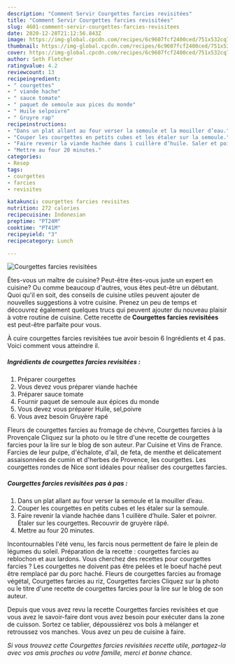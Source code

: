 ```yaml
---
description: "Comment Servir Courgettes farcies revisitées"
title: "Comment Servir Courgettes farcies revisitées"
slug: 4601-comment-servir-courgettes-farcies-revisitees
date: 2020-12-28T21:12:56.843Z
image: https://img-global.cpcdn.com/recipes/6c9607fcf2400ced/751x532cq70/courgettes-farcies-revisitees-photo-principale-de-la-recette.jpg
thumbnail: https://img-global.cpcdn.com/recipes/6c9607fcf2400ced/751x532cq70/courgettes-farcies-revisitees-photo-principale-de-la-recette.jpg
cover: https://img-global.cpcdn.com/recipes/6c9607fcf2400ced/751x532cq70/courgettes-farcies-revisitees-photo-principale-de-la-recette.jpg
author: Seth Fletcher
ratingvalue: 4.2
reviewcount: 13
recipeingredient:
- " courgettes"
- " viande hache"
- " sauce tomate"
- " paquet de semoule aux pices du monde"
- " Huile selpoivre"
- " Gruyre rap"
recipeinstructions:
- "Dans un plat allant au four verser la semoule et la mouiller d’eau."
- "Couper les courgettes en petits cubes et les étaler sur la semoule."
- "Faire revenir la viande hachée dans 1 cuillère d’huile. Saler et poivrer. Étaler sur les courgettes. Recouvrir de gruyère râpé."
- "Mettre au four 20 minutes."
categories:
- Resep
tags:
- courgettes
- farcies
- revisites

katakunci: courgettes farcies revisites 
nutrition: 272 calories
recipecuisine: Indonesian
preptime: "PT24M"
cooktime: "PT41M"
recipeyield: "3"
recipecategory: Lunch

---
```



![Courgettes farcies revisitées](https://img-global.cpcdn.com/recipes/6c9607fcf2400ced/751x532cq70/courgettes-farcies-revisitees-photo-principale-de-la-recette.jpg)

Êtes-vous un maître de cuisine? Peut-être êtes-vous juste un expert en cuisine? Ou comme beaucoup d'autres, vous êtes peut-être un débutant. Quoi qu'il en soit, des conseils de cuisine utiles peuvent ajouter de nouvelles suggestions à votre cuisine. Prenez un peu de temps et découvrez également quelques trucs qui peuvent ajouter du nouveau plaisir à votre routine de cuisine. Cette recette de <strong> Courgettes farcies revisitées </strong> est peut-être parfaite pour vous.

<!--inarticleads1-->

À cuire courgettes farcies revisitées tue avoir besoin 6 Ingrédients et 4 pas. Voici comment vous atteindre il.

##### Ingrédients de courgettes farcies revisitées :

1. Préparer  courgettes
1. Vous devez vous préparer  viande hachée
1. Préparer  sauce tomate
1. Fournir  paquet de semoule aux épices du monde
1. Vous devez vous préparer  Huile, sel,poivre
1. Vous avez besoin  Gruyère rapé


Fleurs de courgettes farcies au fromage de chèvre, Courgettes farcies à la Provençale Cliquez sur la photo ou le titre d&#39;une recette de courgettes farcies pour la lire sur le blog de son auteur. Par Cuisine et Vins de France. Farcies de leur pulpe, d&#39;échalote, d&#39;ail, de feta, de menthe et délicatement assaisonnées de cumin et d&#39;herbes de Provence, les courgettes. Les courgettes rondes de Nice sont idéales pour réaliser des courgettes farcies. 

<!--inarticleads2-->

##### Courgettes farcies revisitées pas à pas :

1. Dans un plat allant au four verser la semoule et la mouiller d’eau.
1. Couper les courgettes en petits cubes et les étaler sur la semoule.
1. Faire revenir la viande hachée dans 1 cuillère d’huile. Saler et poivrer. Étaler sur les courgettes. Recouvrir de gruyère râpé.
1. Mettre au four 20 minutes.


Incontournables l&#39;été venu, les farcis nous permettent de faire le plein de légumes du soleil. Préparation de la recette : courgettes farcies au reblochon et aux lardons. Vous cherchez des recettes pour courgettes farcies ? Les courgettes ne doivent pas être pelées et le boeuf haché peut être remplacé par du porc haché. Fleurs de courgettes farcies au fromage végétal, Courgettes farcies au riz, Courgettes farcies Cliquez sur la photo ou le titre d&#39;une recette de courgettes farcies pour la lire sur le blog de son auteur. 

<!--inarticleads1-->

<p>
Depuis que vous avez revu la recette Courgettes farcies revisitées et que vous avez le savoir-faire dont vous avez besoin pour exécuter dans la zone de cuisson. Sortez ce tablier, dépoussiérez vos bols à mélanger et retroussez vos manches. Vous avez un peu de cuisine à faire.
</p>

<p>
<i>Si vous trouvez cette Courgettes farcies revisitées recette utile, partagez-la avec vos amis proches ou votre famille, merci et bonne chance.</i>
</p>
